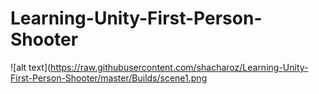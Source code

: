 # Learning-Unity-First-Person-Shooter


![alt text](https://raw.githubusercontent.com/shacharoz/Learning-Unity-First-Person-Shooter/master/Builds/scene1.png
